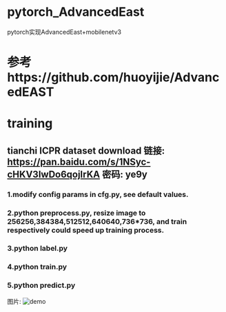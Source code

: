 # pytorch_AdvancedEast
pytorch实现AdvancedEast+mobilenetv3

# 参考https://github.com/huoyijie/AdvancedEAST 
# training
## tianchi ICPR dataset download 链接: https://pan.baidu.com/s/1NSyc-cHKV3IwDo6qojIrKA 密码: ye9y
### 1.modify config params in cfg.py, see default values.
### 2.python preprocess.py, resize image to 256256,384384,512512,640640,736*736, and train respectively could speed up training process.
### 3.python label.py
### 4.python train.py
### 5.python predict.py
图片:
![demo](https://github.com/corleonechensiyu/pytorch_AdvancedEast/blob/master/012.png_predict.jpg)

